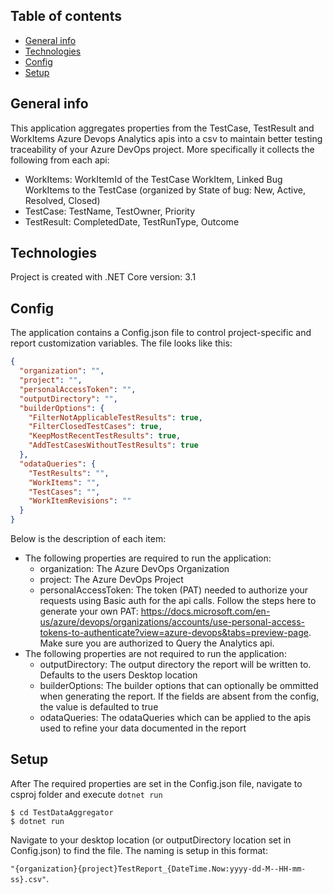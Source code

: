 ## Table of contents
* [General info](#general-info)
* [Technologies](#technologies)
* [Config](#config)
* [Setup](#setup)

## General info
This application aggregates properties from the TestCase, TestResult and WorkItems Azure Devops Analytics apis into a csv to maintain better testing traceability of your Azure DevOps project. More specifically it collects the following from each api:
  * WorkItems: WorkItemId of the TestCase WorkItem, Linked Bug WorkItems to the TestCase (organized by State of bug: New, Active, Resolved, Closed)
  * TestCase: TestName, TestOwner, Priority
  * TestResult: CompletedDate, TestRunType, Outcome

## Technologies
Project is created with .NET Core version: 3.1

## Config
The application contains a Config.json file to control project-specific and report customization variables. The file looks like this:
```json
{
  "organization": "",
  "project": "",
  "personalAccessToken": "",
  "outputDirectory": "",
  "builderOptions": {
    "FilterNotApplicableTestResults": true,
    "FilterClosedTestCases": true,
    "KeepMostRecentTestResults": true,
    "AddTestCasesWithoutTestResults": true
  },
  "odataQueries": {
    "TestResults": "",
    "WorkItems": "",
    "TestCases": "",
    "WorkItemRevisions": ""
  }
}
```
Below is the description of each item:
  * The following properties are required to run the application:
    * organization: The Azure DevOps Organization
    * project: The Azure DevOps Project
    * personalAccessToken: The token (PAT) needed to authorize your requests using Basic auth for the api calls. Follow the steps here to generate your own PAT:
  https://docs.microsoft.com/en-us/azure/devops/organizations/accounts/use-personal-access-tokens-to-authenticate?view=azure-devops&tabs=preview-page.
  Make sure you are authorized to Query the Analytics api.
  * The following properties are not required to run the application:
    * outputDirectory: The output directory the report will be written to. Defaults to the users Desktop location
    * builderOptions: The builder options that can optionally be ommitted when generating the report. If the fields are absent from the config, the value is defaulted to true
    * odataQueries: The odataQueries which can be applied to the apis used to refine your data documented in the report
	
## Setup

After The required properties are set in the Config.json file, navigate to csproj folder and execute `dotnet run`

```
$ cd TestDataAggregator
$ dotnet run
```

Navigate to your desktop location (or outputDirectory location set in Config.json) to find the file. The naming is setup in this format: 

`"{organization}{project}TestReport_{DateTime.Now:yyyy-dd-M--HH-mm-ss}.csv"`.
